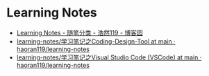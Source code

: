# Learning Notes

* [Learning Notes - 随笔分类 - 浩然119 - 博客园](https://www.cnblogs.com/pegasus923/category/273739.html)
* [learning-notes/学习笔记之Coding-Design-Tool at main · haoran119/learning-notes](https://github.com/haoran119/learning-notes/tree/main/%E5%AD%A6%E4%B9%A0%E7%AC%94%E8%AE%B0%E4%B9%8BCoding-Design-Tool)
* [learning-notes/学习笔记之Visual Studio Code (VSCode) at main · haoran119/learning-notes](https://github.com/haoran119/learning-notes/tree/main/%E5%AD%A6%E4%B9%A0%E7%AC%94%E8%AE%B0%E4%B9%8BVisual%20Studio%20Code%20(VSCode))

